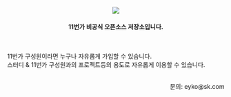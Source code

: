 <p align="center">
  <img src="https://user-images.githubusercontent.com/67247530/148927294-04960d2e-c0b1-4e79-8143-61522c30ef83.png" style="border:1px; solid #eaeaea;" width=""/>
</p>
<center>
    <h4> 11번가 비공식 오픈소스 저장소입니다. </h4>
</center>
<br />

11번가 구성원이라면 누구나 자유롭게 가입할 수 있습니다. <br />
스터디 & 11번가 구성원과의 프로젝트등의 용도로 자유롭게 이용할 수 있습니다.

<br />
<div align="right">
문의: eyko@sk.com
</div>

